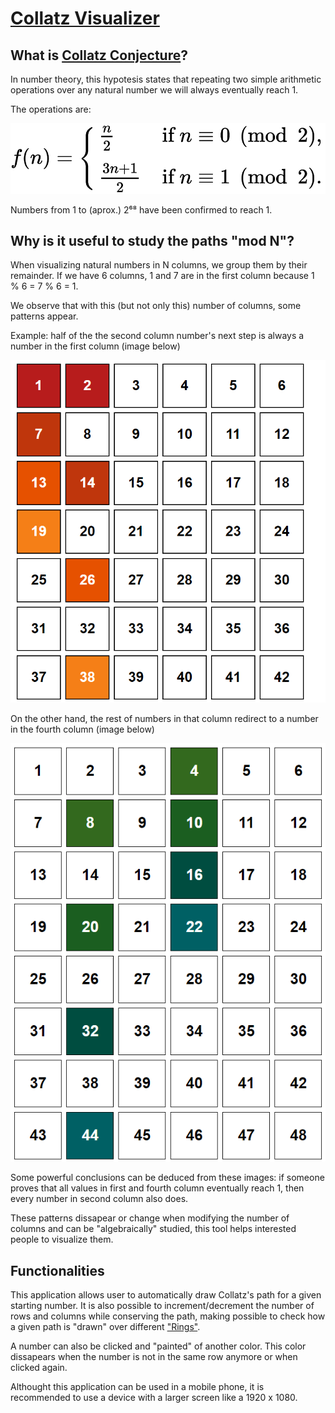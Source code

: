 # [Collatz Visualizer](https://widroz.github.io/Collatz-Visualizer/)

## What is [Collatz Conjecture](https://en.wikipedia.org/wiki/Collatz_conjecture)?

In number theory, this hypotesis states that repeating two simple arithmetic operations over any natural number we will always eventually reach 1.

The operations are:

![Collatz function](https://github.com/widroz/Collatz-Visualizer/blob/main/images/collatz%20function.png)

Numbers from 1 to (aprox.) 2⁶⁸ have been confirmed to reach 1.



## Why is it useful to study the paths "mod N"?

When visualizing natural numbers in N columns, we group them by their remainder. If we have 6 columns, 1 and 7 are in the first column because 1 % 6 = 7 % 6 = 1.

We observe that with this (but not only this) number of columns, some patterns appear.

Example: half of the the second column number's next step is always a number in the first column (image below)

![Second column odd positions with 6 columns](https://github.com/widroz/Collatz-Visualizer/blob/main/images/2nd%20odd%20mod%206.PNG)


On the other hand, the rest of numbers in that column redirect to a number in the fourth column (image below)

![Second column even positions with 6 columns](https://github.com/widroz/Collatz-Visualizer/blob/main/images/2nd%20even%20mod%206.PNG)

Some powerful conclusions can be deduced from these images: if someone proves that all values in first and fourth column eventually reach 1, then every number in second column also does.

These patterns dissapear or change when modifying the number of columns and can be "algebraically" studied, this tool helps interested people to visualize them.

## Functionalities


This application allows user to automatically draw Collatz's path for a given starting number. It is also possible to increment/decrement the number of rows and columns while conserving the path, making possible to check how a given path is "drawn" over different ["Rings"](https://en.wikipedia.org/wiki/Ring_(mathematics)).

A number can also be clicked and "painted" of another color. This color dissapears when the number is not in the same row anymore or when clicked again.

Althought this application can be used in a mobile phone, it is recommended to use a device with a larger screen like a 1920 x 1080.



